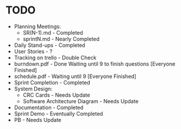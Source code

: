 # TODO
* Planning Meetings:
  * SR(N-1).md - Completed 
  * sprintN.md - Nearly Completed
* Daily Stand-ups - Completed
* User Stories - ?
* Tracking on trello - Double Check 
* burndown.pdf - Done Waiting until 9 to finish questions [Everyone Finished]
* schedule.pdf - Waiting until 9 [Everyone Finished]
* Sprint Completion - Completed
* System Design:
  * CRC Cards - Needs Update
  * Software Architecture Diagram - Needs Update
* Documentation - Completed
* Sprint Demo - Eventually Completed
* PB - Needs Update
